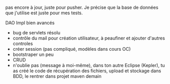 pas encore à jour, juste pour pusher.
Je précise que la base de données que j'utilise est juste pour mes tests.

DAO Impl bien avancés
- bug de servlets résolu
- contrôle du mail pour création utilisateur, à peaufiner et ajouter d'autres controles
- créer session (pas compliqué, modèles dans cours OC)
- bootstraper un peu
- CRUD
- n'oublie pas (message à moi-même), dans ton autre Eclipse (Kepler), tu as créé le code de récupération des fichiers, upload et stockage dans BDD, le rentrer dans projet maven demain
